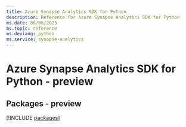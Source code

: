```yaml
---
title: Azure Synapse Analytics SDK for Python
description: Reference for Azure Synapse Analytics SDK for Python
ms.date: 08/06/2025
ms.topic: reference
ms.devlang: python
ms.service: synapse-analytics
---
```

# Azure Synapse Analytics SDK for Python - preview
## Packages - preview
[!INCLUDE [packages](synapse-analytics-index.md)]